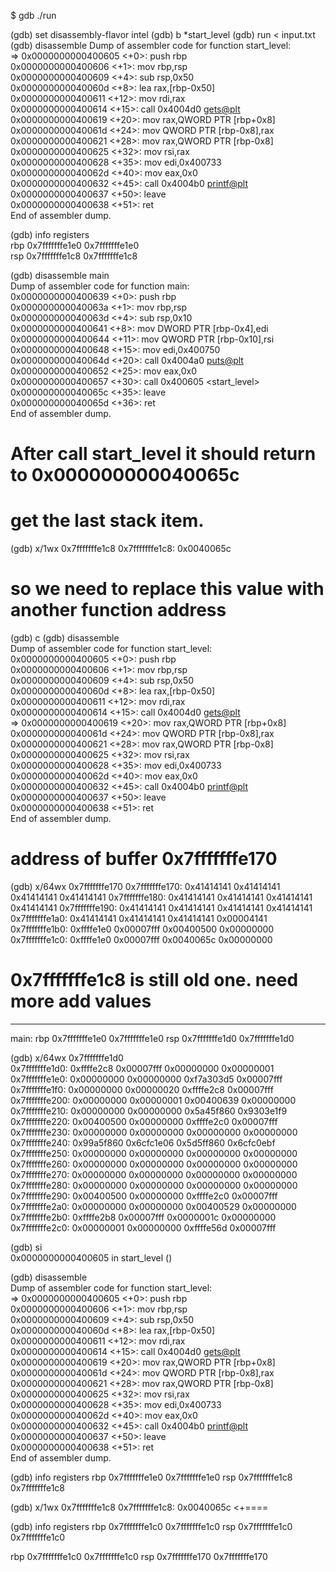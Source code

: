 $ gdb ./run

(gdb) set disassembly-flavor intel
(gdb) b *start_level
(gdb) run < input.txt
(gdb) disassemble
Dump of assembler code for function start_level:              
=> 0x0000000000400605 <+0>:     push   rbp                    
   0x0000000000400606 <+1>:     mov    rbp,rsp                
   0x0000000000400609 <+4>:     sub    rsp,0x50               
   0x000000000040060d <+8>:     lea    rax,[rbp-0x50]         
   0x0000000000400611 <+12>:    mov    rdi,rax                
   0x0000000000400614 <+15>:    call   0x4004d0 <gets@plt>    
   0x0000000000400619 <+20>:    mov    rax,QWORD PTR [rbp+0x8]
   0x000000000040061d <+24>:    mov    QWORD PTR [rbp-0x8],rax
   0x0000000000400621 <+28>:    mov    rax,QWORD PTR [rbp-0x8]
   0x0000000000400625 <+32>:    mov    rsi,rax                
   0x0000000000400628 <+35>:    mov    edi,0x400733           
   0x000000000040062d <+40>:    mov    eax,0x0                
   0x0000000000400632 <+45>:    call   0x4004b0 <printf@plt>  
   0x0000000000400637 <+50>:    leave                         
   0x0000000000400638 <+51>:    ret                           
End of assembler dump.

(gdb) info registers                                                                                                   
rbp            0x7fffffffe1e0   0x7fffffffe1e0                                                                         
rsp            0x7fffffffe1c8   0x7fffffffe1c8                                                                         

 (gdb) disassemble  main                                                                                                
Dump of assembler code for function main:                                                                              
   0x0000000000400639 <+0>:     push   rbp                                                                             
   0x000000000040063a <+1>:     mov    rbp,rsp                                                                         
   0x000000000040063d <+4>:     sub    rsp,0x10                                                                        
   0x0000000000400641 <+8>:     mov    DWORD PTR [rbp-0x4],edi                                                         
   0x0000000000400644 <+11>:    mov    QWORD PTR [rbp-0x10],rsi                                                        
   0x0000000000400648 <+15>:    mov    edi,0x400750                                                                    
   0x000000000040064d <+20>:    call   0x4004a0 <puts@plt>                                                             
   0x0000000000400652 <+25>:    mov    eax,0x0                                                                         
   0x0000000000400657 <+30>:    call   0x400605 <start_level>                                                          
   0x000000000040065c <+35>:    leave                                                                                  
   0x000000000040065d <+36>:    ret                                                                                    
End of assembler dump.

# After call start_level it should return to 0x000000000040065c

# get the last stack item.
(gdb) x/1wx  0x7fffffffe1c8
0x7fffffffe1c8: 0x0040065c 

# so we need to replace this value with another function address

(gdb) c 
(gdb) disassemble                                                                                                      
Dump of assembler code for function start_level:                                                                       
   0x0000000000400605 <+0>:     push   rbp                                                                             
   0x0000000000400606 <+1>:     mov    rbp,rsp                                                                         
   0x0000000000400609 <+4>:     sub    rsp,0x50                                                                        
   0x000000000040060d <+8>:     lea    rax,[rbp-0x50]                                                                  
   0x0000000000400611 <+12>:    mov    rdi,rax                                                                         
   0x0000000000400614 <+15>:    call   0x4004d0 <gets@plt>                                                             
=> 0x0000000000400619 <+20>:    mov    rax,QWORD PTR [rbp+0x8]                                                         
   0x000000000040061d <+24>:    mov    QWORD PTR [rbp-0x8],rax                                                         
   0x0000000000400621 <+28>:    mov    rax,QWORD PTR [rbp-0x8]                                                         
   0x0000000000400625 <+32>:    mov    rsi,rax                                                                         
   0x0000000000400628 <+35>:    mov    edi,0x400733                                                                    
   0x000000000040062d <+40>:    mov    eax,0x0                                                                         
   0x0000000000400632 <+45>:    call   0x4004b0 <printf@plt>                                                           
   0x0000000000400637 <+50>:    leave                                                                                  
   0x0000000000400638 <+51>:    ret                                                                                    
End of assembler dump.  

# address of buffer 0x7fffffffe170



(gdb) x/64wx 0x7fffffffe170
0x7fffffffe170: 0x41414141      0x41414141      0x41414141      0x41414141 
0x7fffffffe180: 0x41414141      0x41414141      0x41414141      0x41414141 
0x7fffffffe190: 0x41414141      0x41414141      0x41414141      0x41414141 
0x7fffffffe1a0: 0x41414141      0x41414141      0x41414141      0x00004141 
0x7fffffffe1b0: 0xffffe1e0      0x00007fff      0x00400500      0x00000000 
0x7fffffffe1c0: 0xffffe1e0      0x00007fff      0x0040065c      0x00000000

# 0x7fffffffe1c8 is still old one. need more add values





------

main:
rbp            0x7fffffffe1e0   0x7fffffffe1e0
rsp            0x7fffffffe1d0   0x7fffffffe1d0

(gdb) x/64wx 0x7fffffffe1d0                                               
0x7fffffffe1d0: 0xffffe2c8      0x00007fff      0x00000000      0x00000001
0x7fffffffe1e0: 0x00000000      0x00000000      0xf7a303d5      0x00007fff
0x7fffffffe1f0: 0x00000000      0x00000020      0xffffe2c8      0x00007fff
0x7fffffffe200: 0x00000000      0x00000001      0x00400639      0x00000000
0x7fffffffe210: 0x00000000      0x00000000      0x5a45f860      0x9303e1f9
0x7fffffffe220: 0x00400500      0x00000000      0xffffe2c0      0x00007fff
0x7fffffffe230: 0x00000000      0x00000000      0x00000000      0x00000000
0x7fffffffe240: 0x99a5f860      0x6cfc1e06      0x5d5ff860      0x6cfc0ebf
0x7fffffffe250: 0x00000000      0x00000000      0x00000000      0x00000000
0x7fffffffe260: 0x00000000      0x00000000      0x00000000      0x00000000
0x7fffffffe270: 0x00000000      0x00000000      0x00000000      0x00000000
0x7fffffffe280: 0x00000000      0x00000000      0x00000000      0x00000000
0x7fffffffe290: 0x00400500      0x00000000      0xffffe2c0      0x00007fff
0x7fffffffe2a0: 0x00000000      0x00000000      0x00400529      0x00000000
0x7fffffffe2b0: 0xffffe2b8      0x00007fff      0x0000001c      0x00000000
0x7fffffffe2c0: 0x00000001      0x00000000      0xffffe56d      0x00007fff

(gdb) si                                                      
0x0000000000400605 in start_level ()

(gdb) disassemble                                             
Dump of assembler code for function start_level:              
=> 0x0000000000400605 <+0>:     push   rbp                    
   0x0000000000400606 <+1>:     mov    rbp,rsp                
   0x0000000000400609 <+4>:     sub    rsp,0x50               
   0x000000000040060d <+8>:     lea    rax,[rbp-0x50]         
   0x0000000000400611 <+12>:    mov    rdi,rax                
   0x0000000000400614 <+15>:    call   0x4004d0 <gets@plt>    
   0x0000000000400619 <+20>:    mov    rax,QWORD PTR [rbp+0x8]
   0x000000000040061d <+24>:    mov    QWORD PTR [rbp-0x8],rax
   0x0000000000400621 <+28>:    mov    rax,QWORD PTR [rbp-0x8]
   0x0000000000400625 <+32>:    mov    rsi,rax                
   0x0000000000400628 <+35>:    mov    edi,0x400733           
   0x000000000040062d <+40>:    mov    eax,0x0                
   0x0000000000400632 <+45>:    call   0x4004b0 <printf@plt>  
   0x0000000000400637 <+50>:    leave                         
   0x0000000000400638 <+51>:    ret                           
End of assembler dump. 

(gdb) info registers
rbp            0x7fffffffe1e0   0x7fffffffe1e0
rsp            0x7fffffffe1c8   0x7fffffffe1c8

(gdb) x/1wx 0x7fffffffe1c8 
0x7fffffffe1c8: 0x0040065c   <+====

(gdb) info registers
rbp            0x7fffffffe1c0   0x7fffffffe1c0
rsp            0x7fffffffe1c0   0x7fffffffe1c0 

rbp            0x7fffffffe1c0   0x7fffffffe1c0
rsp            0x7fffffffe170   0x7fffffffe170

